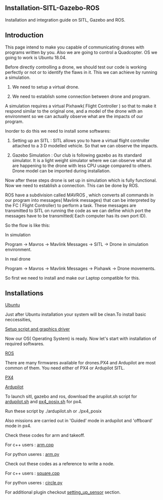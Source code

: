 ## Installation-SITL-Gazebo-ROS
Installation and integration guide on SITL, Gazebo and ROS.

## Introduction

This page intend to make you capable of communicating drones with programs written by you.
Also we are going to control a Quadcopter. OS we going to work is Ubuntu 18.04.

Before directly controlling a drone, we should test our code is working perfectly or not or to
identify the flaws in it. This we can achieve by running a simulation.

1. We need to setup a virtual drone.

2. We need to establish some connection between drone and program.

A simulation requires a virtual Pixhawk( Flight Controller ) so that to make it respond similar to
the original one, and a model of the drone with an environment so we can actually observe
what are the impacts of our program.

Inorder to do this we need to install some softwares:

1. Setting up an SITL : SITL allows you to have a virtual flight controller attached to a 3 D
modelled vehicle. So that we can observe the impacts.

2. Gazebo Simulation : Our club is following gazebo as its standard simulator. It is a light
weight simulator where we can observe what all are happening to the drone with less
CPU usage compared to others. Drone model can be imported during installation.

Now after these steps drone is set up in simulation which is fully functional. Now we need to establish a
connection. This can be done by ROS.

ROS have a subdivision called MAVROS , which converts all commands in our program into
messages( Mavlink messages) that can be interpreted by the FC ( Flight Controller) to perform a
task. These messages are transmitted to SITL on running the code as we can define which port
the messages have to be transmitted( Each computer has its own port ID).

So the flow is like this:

In simulation

Program -> Mavros -> Mavlink Messages -> SITL -> Drone in simulation environment.

In real drone

Program -> Mavros -> Mavlink Messages -> Pixhawk -> Drone movements.

So first we need to install and make our Laptop compatible for this.

## Installations

[Ubuntu](https://github.com/Aeroclub-IITM/Installation-SITL-Gazebo-ROS/wiki/Ubuntu-18.04)

Just after Ubuntu installation your system will be clean.To install basic neccessities,

[Setup script and graphics driver](https://github.com/Aeroclub-IITM/Installation-SITL-Gazebo-ROS/wiki/Setup-script-and-Driver)

Now our OS( Operating System) is ready. Now let's start with installation of required softwares.

[ROS](https://github.com/Aeroclub-IITM/Installation-SITL-Gazebo-ROS/wiki/ROS-Installation)

There are many firmwares available for drones.PX4 and Ardupilot are most common of them. 
You need either of PX4 or Ardupilot SITL.

[PX4](https://github.com/Aeroclub-IITM/Installation-SITL-Gazebo-ROS/wiki/_new)

[Ardupilot](https://github.com/Aeroclub-IITM/Installation-SITL-Gazebo-ROS/wiki/Ardupilot-SITL)

To launch sitl, gazebo and ros, download the arupilot.sh script for [ardupilot.sh](https://github.com/Aeroclub-IITM/Installation-SITL-Gazebo-ROS/blob/master/scripts/ardupilot.sh) and [px4_posix.sh](https://github.com/Aeroclub-IITM/Installation-SITL-Gazebo-ROS/blob/master/scripts/px4_posix.sh) for px4.

Run these script by ./ardupilot.sh or ./px4_posix

Also missions are carried out in 'Guided' mode in ardupilot and 'offboard' mode in px4.

Check these codes for arm and takeoff.

For c++ users : [arm.cpp](https://github.com/Aeroclub-IITM/Installation-SITL-Gazebo-ROS)

For python useres : [arm.py](https://github.com/Aeroclub-IITM/Installation-SITL-Gazebo-ROS/blob/master/circle.py)

Check out these codes as a reference to write a node.

For c++ users : [square.cpp](https://github.com/Aeroclub-IITM/Installation-SITL-Gazebo-ROS)

For python useres : [circle.py](https://github.com/Aeroclub-IITM/Installation-SITL-Gazebo-ROS/blob/master/circle.py)

For additional plugin checkout [setting_up_sensor](https://github.com/Aeroclub-IITM/Setting_up_sensors) section.
